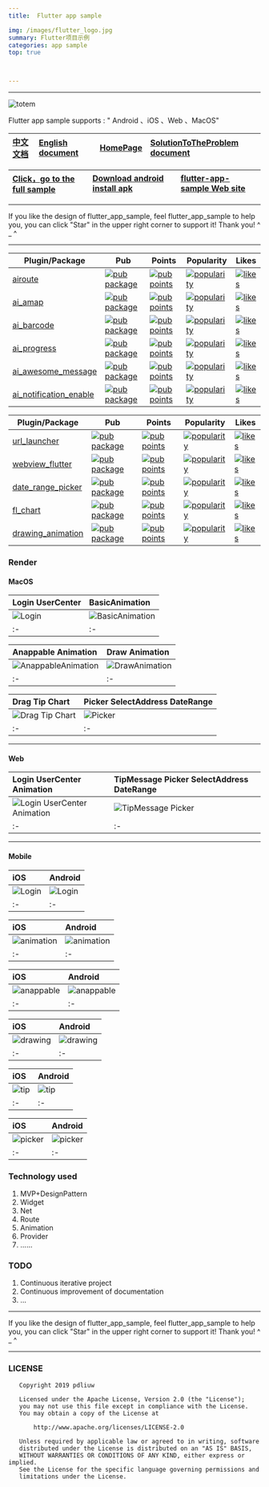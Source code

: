 ```yaml
---
title:	Flutter app sample

img: /images/flutter_logo.jpg
summary: Flutter项目示例
categories: app sample
top: true



---
```


----

![totem](https://github.com/pdliuw/pdliuw.github.io/blob/master/images/totem_four_logo.jpg?raw=true)



Flutter app sample supports : " Android 、iOS 、Web 、MacOS"


|[中文文档](https://github.com/pdliuw/flutter_app_sample/blob/master/README_CH.md)|[English document](https://github.com/pdliuw/flutter_app_sample/blob/master/README.md)|[HomePage](https://pdliuw.github.io/)|[SolutionToTheProblem document](https://github.com/pdliuw/flutter_app_sample/blob/master/README_Solution_To_The_Problem.md)
|:-|:-|:-|:-|

|[Click，go to the full sample](https://github.com/pdliuw/flutter_app_sample)|[Download android install apk](https://github.com/pdliuw/Flutter_Resource/blob/master/resource/flutter/apk/flutter_app_sample.apk?raw=true)|[flutter-app-sample Web site](https://flutter-app-sample.github.io)|
|:-|:-|:-|

----

If you like the design of flutter_app_sample, feel flutter_app_sample to help you, you can click "Star" in the upper right corner to support it! Thank you! ^ _ ^

----


| Plugin/Package | Pub | Points | Popularity | Likes |
|-----|-----|--------|------------|-------|
[airoute](https://github.com/pdliuw/airoute)|[![pub package](https://img.shields.io/pub/v/airoute.svg)](https://pub.dev/packages/airoute)|[![pub points](https://badges.bar/airoute/pub%20points)](https://pub.dev/packages/airoute/score)|[![popularity](https://badges.bar/airoute/popularity)](https://pub.dev/packages/airoute/score)|[![likes](https://badges.bar/airoute/likes)](https://pub.dev/packages/airoute/score)|
[ai_amap](https://github.com/pdliuw/ai_amap)|[![pub package](https://img.shields.io/pub/v/ai_amap.svg)](https://pub.dev/packages/ai_amap)|[![pub points](https://badges.bar/ai_amap/pub%20points)](https://pub.dev/packages/ai_amap/score)|[![popularity](https://badges.bar/ai_amap/popularity)](https://pub.dev/packages/ai_amap/score)|[![likes](https://badges.bar/ai_amap/likes)](https://pub.dev/packages/ai_amap/score)|
[ai_barcode](https://github.com/pdliuw/ai_barcode)|[![pub package](https://img.shields.io/pub/v/ai_barcode.svg)](https://pub.dev/packages/ai_barcode)|[![pub points](https://badges.bar/ai_barcode/pub%20points)](https://pub.dev/packages/ai_barcode/score)|[![popularity](https://badges.bar/ai_barcode/popularity)](https://pub.dev/packages/ai_barcode/score)|[![likes](https://badges.bar/ai_barcode/likes)](https://pub.dev/packages/ai_barcode/score)|
[ai_progress](https://github.com/pdliuw/ai_progress)|[![pub package](https://img.shields.io/pub/v/ai_progress.svg)](https://pub.dev/packages/ai_progress)|[![pub points](https://badges.bar/ai_progress/pub%20points)](https://pub.dev/packages/ai_progress/score)|[![popularity](https://badges.bar/ai_progress/popularity)](https://pub.dev/packages/ai_progress/score)|[![likes](https://badges.bar/ai_progress/likes)](https://pub.dev/packages/ai_progress/score)|
[ai_awesome_message](https://github.com/pdliuw/ai_awesome_message)|[![pub package](https://img.shields.io/pub/v/ai_awesome_message.svg)](https://pub.dev/packages/ai_awesome_message)|[![pub points](https://badges.bar/ai_awesome_message/pub%20points)](https://pub.dev/packages/ai_awesome_message/score)|[![popularity](https://badges.bar/ai_awesome_message/popularity)](https://pub.dev/packages/ai_awesome_message/score)|[![likes](https://badges.bar/ai_awesome_message/likes)](https://pub.dev/packages/ai_awesome_message/score)|
[ai_notification_enable](https://github.com/pdliuw/ai_notification_enable)|[![pub package](https://img.shields.io/pub/v/ai_notification_enable.svg)](https://pub.dev/packages/ai_notification_enable)|[![pub points](https://badges.bar/ai_notification_enable/pub%20points)](https://pub.dev/packages/ai_notification_enable/score)|[![popularity](https://badges.bar/ai_notification_enable/popularity)](https://pub.dev/packages/ai_notification_enable/score)|[![likes](https://badges.bar/ai_notification_enable/likes)](https://pub.dev/packages/ai_notification_enable/score)|

| Plugin/Package | Pub | Points | Popularity | Likes |
|-----|-----|--------|------------|-------|
[url_launcher](https://github.com/pdliuw/url_launcher)|[![pub package](https://img.shields.io/pub/v/url_launcher.svg)](https://pub.dev/packages/url_launcher)|[![pub points](https://badges.bar/url_launcher/pub%20points)](https://pub.dev/packages/url_launcher/score)|[![popularity](https://badges.bar/url_launcher/popularity)](https://pub.dev/packages/url_launcher/score)|[![likes](https://badges.bar/url_launcher/likes)](https://pub.dev/packages/url_launcher/score)|
[webview_flutter](https://github.com/pdliuw/webview_flutter)|[![pub package](https://img.shields.io/pub/v/webview_flutter.svg)](https://pub.dev/packages/webview_flutter)|[![pub points](https://badges.bar/webview_flutter/pub%20points)](https://pub.dev/packages/webview_flutter/score)|[![popularity](https://badges.bar/webview_flutter/popularity)](https://pub.dev/packages/webview_flutter/score)|[![likes](https://badges.bar/webview_flutter/likes)](https://pub.dev/packages/webview_flutter/score)|
[date_range_picker](https://github.com/pdliuw/date_range_picker)|[![pub package](https://img.shields.io/pub/v/date_range_picker.svg)](https://pub.dev/packages/date_range_picker)|[![pub points](https://badges.bar/date_range_picker/pub%20points)](https://pub.dev/packages/date_range_picker/score)|[![popularity](https://badges.bar/date_range_picker/popularity)](https://pub.dev/packages/date_range_picker/score)|[![likes](https://badges.bar/date_range_picker/likes)](https://pub.dev/packages/date_range_picker/score)|
[fl_chart](https://github.com/pdliuw/fl_chart)|[![pub package](https://img.shields.io/pub/v/fl_chart.svg)](https://pub.dev/packages/fl_chart)|[![pub points](https://badges.bar/fl_chart/pub%20points)](https://pub.dev/packages/fl_chart/score)|[![popularity](https://badges.bar/fl_chart/popularity)](https://pub.dev/packages/fl_chart/score)|[![likes](https://badges.bar/fl_chart/likes)](https://pub.dev/packages/fl_chart/score)|
[drawing_animation](https://github.com/pdliuw/drawing_animation)|[![pub package](https://img.shields.io/pub/v/drawing_animation.svg)](https://pub.dev/packages/drawing_animation)|[![pub points](https://badges.bar/drawing_animation/pub%20points)](https://pub.dev/packages/drawing_animation/score)|[![popularity](https://badges.bar/drawing_animation/popularity)](https://pub.dev/packages/drawing_animation/score)|[![likes](https://badges.bar/drawing_animation/likes)](https://pub.dev/packages/drawing_animation/score)|



### Render


#### MacOS


|Login UserCenter|BasicAnimation|
|:-|:-|
|![Login](https://github.com/pdliuw/pdliuw.github.io/blob/master/images/flutter_app_sample_v2.0/flutter-app-sample_login-macOS.gif?raw=true)|![BasicAnimation](https://github.com/pdliuw/pdliuw.github.io/blob/master/images/flutter_app_sample_v2.0/flutter-app-sample_animation-basic-anim-macOS.gif?raw=true)|
|:-|:-|

|Anappable Animation|Draw Animation|
|:-|:-|
|![AnappableAnimation](https://github.com/pdliuw/pdliuw.github.io/blob/master/images/flutter_app_sample_v2.0/flutter-app-sample_animation-anappable-anim-macOS.gif?raw=true)|![DrawAnimation](https://github.com/pdliuw/pdliuw.github.io/blob/master/images/flutter_app_sample_v2.0/flutter-app-sample_animation-drawing-macOS.gif?raw=true)|
|:-|:-|


|Drag Tip Chart|Picker SelectAddress DateRange|
|:-|:-|
|![Drag Tip Chart](https://github.com/pdliuw/pdliuw.github.io/blob/master/images/flutter_app_sample_v2.0/flutter-app-sample_animation-tip-anim-macOS.gif?raw=true)|![Picker](https://github.com/pdliuw/pdliuw.github.io/blob/master/images/flutter_app_sample_v2.0/flutter-app-sample_picker-macOS.gif?raw=true)|
|:-|:-|



-----


#### Web

|Login UserCenter Animation|TipMessage Picker SelectAddress DateRange|
|:-|:-|
|![Login UserCenter Animation](https://github.com/pdliuw/pdliuw.github.io/blob/master/images/flutter_app_sample_v2.0/flutter-app-sample_the_top_half-web.gif?raw=true)|![TipMessage Picker](https://github.com/pdliuw/pdliuw.github.io/blob/master/images/flutter_app_sample_v2.0/flutter-app-sample_the_bottom_half-web.gif?raw=true)|
|:-|:-|


-----

#### Mobile

|iOS|Android|
|:-|:-|
|![Login](https://github.com/pdliuw/pdliuw.github.io/blob/master/images/flutter_app_sample_v2.0/flutter-app-sample_login-ios.gif?raw=true)|![Login](https://github.com/pdliuw/pdliuw.github.io/blob/master/images/flutter_app_sample_v2.0/flutter-app-sample_login-android.gif?raw=true)|
|:-|:-|

|iOS|Android|
|:-|:-|
|![animation](https://github.com/pdliuw/pdliuw.github.io/blob/master/images/flutter_app_sample_v2.0/flutter-app-sample_animation-basic-anim-ios.gif?raw=true)|![animation](https://github.com/pdliuw/pdliuw.github.io/blob/master/images/flutter_app_sample_v2.0/flutter-app-sample_animation-basic-anim-android.gif?raw=true)|
|:-|:-|

|iOS|Android|
|:-|:-|
|![anappable](https://github.com/pdliuw/pdliuw.github.io/blob/master/images/flutter_app_sample_v2.0/flutter-app-sample_animation-anappable-anim-ios.gif?raw=true)|![anappable](https://github.com/pdliuw/pdliuw.github.io/blob/master/images/flutter_app_sample_v2.0/flutter-app-sample_animation-anappable-anim-android.gif?raw=true)|
|:-|:-|

|iOS|Android|
|:-|:-|
|![drawing](https://github.com/pdliuw/pdliuw.github.io/blob/master/images/flutter_app_sample_v2.0/flutter-app-sample_animation-drawing-ios.gif?raw=true)|![drawing](https://github.com/pdliuw/pdliuw.github.io/blob/master/images/flutter_app_sample_v2.0/flutter-app-sample_animation-drawing-android.gif?raw=true)|
|:-|:-|

|iOS|Android|
|:-|:-|
|![tip](https://github.com/pdliuw/pdliuw.github.io/blob/master/images/flutter_app_sample_v2.0/flutter-app-sample_animation-tip-anim-ios.gif?raw=true)|![tip](https://github.com/pdliuw/pdliuw.github.io/blob/master/images/flutter_app_sample_v2.0/flutter-app-sample_animation-tip-anim-android.gif?raw=true)|
|:-|:-|

|iOS|Android|
|:-|:-|
|![picker](https://github.com/pdliuw/pdliuw.github.io/blob/master/images/flutter_app_sample_v2.0/flutter-app-sample_picker-ios.gif?raw=true)|![picker](https://github.com/pdliuw/pdliuw.github.io/blob/master/images/flutter_app_sample_v2.0/flutter-app-sample_picker-android.gif?raw=true)|
|:-|:-|


###	Technology used


1.  MVP+DesignPattern
2.  Widget
3.	Net
4.  Route
5.  Animation
6.  Provider
7.  ......


### TODO

1.  Continuous iterative project
2.  Continuous improvement of documentation
3.  ...


----

If you like the design of flutter_app_sample, feel flutter_app_sample to help you, you can click "Star" in the upper right corner to support it! Thank you! ^ _ ^

----

### LICENSE

       Copyright 2019 pdliuw

       Licensed under the Apache License, Version 2.0 (the "License");
       you may not use this file except in compliance with the License.
       You may obtain a copy of the License at

           http://www.apache.org/licenses/LICENSE-2.0

       Unless required by applicable law or agreed to in writing, software
       distributed under the License is distributed on an "AS IS" BASIS,
       WITHOUT WARRANTIES OR CONDITIONS OF ANY KIND, either express or implied.
       See the License for the specific language governing permissions and
       limitations under the License.





